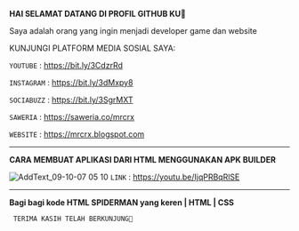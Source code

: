 **HAI SELAMAT DATANG DI PROFIL GITHUB KU👋**

Saya adalah orang yang ingin menjadi developer game dan website

KUNJUNGI PLATFORM MEDIA SOSIAL SAYA:

`YOUTUBE` : https://bit.ly/3CdzrRd

`INSTAGRAM` : https://bit.ly/3dMxpy8

`SOCIABUZZ` : https://bit.ly/3SgrMXT

`SAWERIA` : https://saweria.co/mrcrx

`WEBSITE` : https://mrcrx.blogspot.com



______________________________________________________
**CARA MEMBUAT APLIKASI DARI HTML MENGGUNAKAN APK BUILDER**

![AddText_09-10-07 05 10](https://user-images.githubusercontent.com/114487573/192532213-7cefa748-404a-455c-b9dc-e8440a93f762.jpg)
`LINK` : https://youtu.be/IjqPRBqRlSE
_________
**Bagi bagi kode HTML SPIDERMAN yang keren | HTML | CSS**













     TERIMA KASIH TELAH BERKUNJUNG🥰
